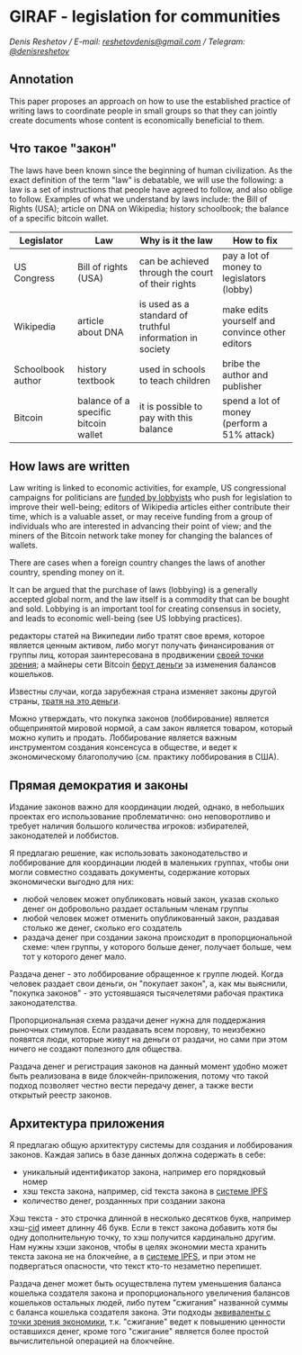 # GIRAF - legislation for communities

_Denis Reshetov / E-mail:_ [_reshetovdenis@gmail.com_](mailto:reshetovdenis@gmail.com) _/ Telegram:_ [_@denisreshetov_](https://t.me/denisreshetov)

## Annotation
This paper proposes an approach on how to use the established practice of writing laws to coordinate people in small groups so that they can jointly create documents whose content is economically beneficial to them.

## Что такое "закон"
The laws have been known since the beginning of human civilization. As the exact definition of the term "law" is debatable, we will use the following: a law is a set of instructions that people have agreed to follow, and also oblige to follow. Examples of what we understand by laws include: the Bill of Rights (USA); article on DNA on Wikipedia; history schoolbook; the balance of a specific bitcoin wallet.

| Legislator | Law | Why is it the law | How to fix |
| ----------- | ----------- | ----------- | ----------- |
| US Congress | Bill of rights (USA) | can be achieved through the court of their rights | pay a lot of money to legislators (lobby) |
| Wikipedia | article about DNA | is used as a standard of truthful information in society | make edits yourself and convince other editors |
| Schoolbook author | history textbook | used in schools to teach children | bribe the author and publisher |
| Bitcoin | balance of a specific bitcoin wallet | it is possible to pay with this balance | spend a lot of money (perform a 51% attack) |

## How laws are written
Law writing is linked to economic activities, for example, US congressional campaigns for politicians are [funded by lobbyists](https://en.wikipedia.org/wiki/Lobbying_in_the_United_States) who push for legislation to improve their well-being; editors of Wikipedia articles either contribute their time, which is a valuable asset, or may receive funding from a group of individuals who are interested in advancing their point of view; and the miners of the Bitcoin network take money for changing the balances of wallets.

There are cases when a foreign country changes the laws of another country, spending money on it.

It can be argued that the purchase of laws (lobbying) is a generally accepted global norm, and the law itself is a commodity that can be bought and sold. Lobbying is an important tool for creating consensus in society, and leads to economic well-being (see US lobbying practices).

редакторы статей на Википедии либо тратят свое время, которое является ценным активом, либо могут получать финансирования от группы лиц, которая заинтересована в продвижении [своей точки зрения](https://en.wikipedia.org/wiki/Wikipedia:Edit_warring); а майнеры сети Bitcoin [берут деньги](https://bitcoin.org/bitcoin.pdf) за изменения балансов кошельков.

Известны случаи, когда зарубежная страна изменяет законы другой страны, [тратя на это деньги](https://www.reuters.com/article/politicsNews/idUSN2450753720071024).

Можно утверждать, что покупка законов (лоббирование) является общепринятой мировой нормой, а сам закон является товаром, который можно купить и продать. Лоббирование является важным инструментом создания консенсуса в обществе, и ведет к экономическому благополучию (см. практику лоббирования в США).

## Прямая демократия и законы
Издание законов важно для координации людей, однако, в небольших проектах его использование проблематично: оно неповоротливо и требует наличия большого количества игроков: избирателей, законодателей и лоббистов.

Я предлагаю решение, как использовать законодательство и лоббирование для координации людей в маленьких группах, чтобы они могли совместно создавать документы, содержание которых экономически выгодно для них:

- любой человек может опубликовать новый закон, указав сколько денег он добровольно раздает остальным членам группы
- любой человек может отменить опубликованный закон, раздавая столько же денег, сколько его создатель
- раздача денег при создании закона происходит в пропорциональной схеме: член группы, у которого больше денег, получает больше, чем тот у которого денег мало.

Раздача денег - это лоббирование обращенное к группе людей. Когда человек раздает свои деньги, он "покупает закон", а, как мы выяснили, "покупка законов" - это устоявшаяся тысячелетями рабочая практика законодателства.

Пропорциональная схема раздачи денег нужна для поддержания рыночных стимулов. Если раздавать всем поровну, то неизбежно появятся люди, которые живут на деньги от раздачи, но сами при этом ничего не создают полезного для общества.

Раздача денег и регистрация законов на данный момент удобно может быть реализована в виде блокчейн-приложения, потому что такой подход позволяет честно вести передачу денег, а также вести открытый реестр законов.

## Архитектура приложения

Я предлагаю общую архитектуру системы для создания и лоббирования законов. Каждая запись в базе данных должна содержать в себе:

- уникальный идентификатор закона, например его порядковый номер
- хэш текста закона, например, cid текста закона в [системе IPFS](https://ipfs.tech/)
- количество денег, розданнных при создании закона

Хэш текста - это строчка длинной в несколько десятков букв, например хэш-[cid](https://docs.filebase.com/ipfs/ipfs-cids) имеет длинну 46 букв. Если в текст закона добавить хотя бы одну дополнительную точку, то хэш получится кардинально другим. Нам нужны хэши законов, чтобы в целях экономии места хранить текста закона не на блокчейне, а в [системе IPFS](https://ipfs.tech/), и при этом не подвергаться опасности, что текст кто-то незаметно перепишет.

Раздача денег может быть осуществлена путем уменьшения баланса кошелька создателя закона и пропорционального увеличения балансов кошельков остальных людей, либо путем "сжигания" названной суммы с баланса кошелька создателя закона. Эти подходы [эквиваленты с точки зрения экономики](https://www.coindesk.com/learn/what-does-it-mean-to-burn-crypto/), т.к. "сжигание" ведет к повышению ценности оставшихся денег, кроме того "сжигание" является более простой вычислительной операцией на блокчейне.